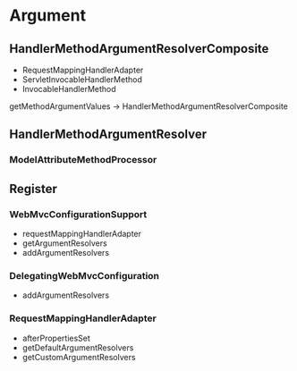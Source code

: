 # Argument

## HandlerMethodArgumentResolverComposite

- RequestMappingHandlerAdapter
- ServletInvocableHandlerMethod
- InvocableHandlerMethod

getMethodArgumentValues -> HandlerMethodArgumentResolverComposite

## HandlerMethodArgumentResolver 

### ModelAttributeMethodProcessor



## Register

### WebMvcConfigurationSupport

- requestMappingHandlerAdapter
- getArgumentResolvers
- addArgumentResolvers

### DelegatingWebMvcConfiguration

- addArgumentResolvers

### RequestMappingHandlerAdapter

- afterPropertiesSet
- getDefaultArgumentResolvers
- getCustomArgumentResolvers